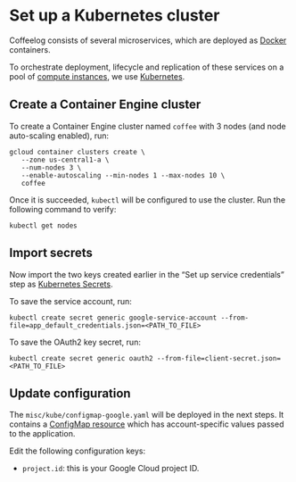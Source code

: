 # Set up a Kubernetes cluster

Coffeelog consists of several microservices, which are deployed
as [Docker](https://docker.com) containers.

To orchestrate deployment, lifecycle and replication of these services
on a pool of [compute instances](https://cloud.google.com/compute), we
use [Kubernetes](https://kubernetes.io).

## Create a Container Engine cluster

To create a Container Engine cluster named `coffee` with
3 nodes (and node auto-scaling enabled), run:

    gcloud container clusters create \
       --zone us-central1-a \
       --num-nodes 3 \
       --enable-autoscaling --min-nodes 1 --max-nodes 10 \
       coffee

Once it is succeeded, `kubectl` will be configured to use
the cluster. Run the following command to verify:

    kubectl get nodes

## Import secrets

Now import the two keys created earlier in the “Set up service credentials” step as [Kubernetes Secrets](https://kubernetes.io/docs/concepts/configuration/secret/).

To save the service account, run:

    kubectl create secret generic google-service-account --from-file=app_default_credentials.json=<PATH_TO_FILE>

To save the OAuth2 key secret, run:

    kubectl create secret generic oauth2 --from-file=client-secret.json=<PATH_TO_FILE>

## Update configuration

The `misc/kube/configmap-google.yaml` will be deployed in the next steps. It
contains a [ConfigMap
resource](https://kubernetes.io/docs/tasks/configure-pod-container/configmap/)
which has account-specific values passed to the application.

Edit the following configuration keys:

- `project.id`: this is your Google Cloud project ID.
